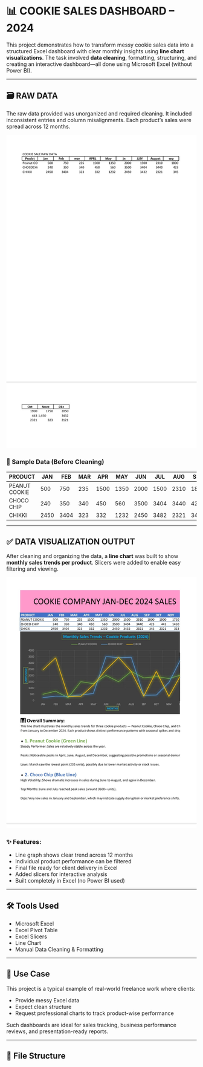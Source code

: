 # 📊 COOKIE SALES DASHBOARD – 2024

This project demonstrates how to transform messy cookie sales data into a structured Excel dashboard with clear monthly insights using **line chart visualizations**. The task involved **data cleaning**, formatting, structuring, and creating an interactive dashboard—all done using Microsoft Excel (without Power BI).

---

## 🗃️ RAW DATA

The raw data provided was unorganized and required cleaning. It included inconsistent entries and column misalignments. Each product’s sales were spread across 12 months.

![Raw Sales Data](https://github.com/Rajathesh2002/ookie-sales-dashboard-2024/blob/main/COOKIE%20RAW%20DATA.jpg)

### 🔢 Sample Data (Before Cleaning)

| PRODUCT        | JAN | FEB | MAR | APR | MAY  | JUN  | JUL  | AUG  | SEP  | OCT  | NOV  | DEC  |
|----------------|-----|-----|-----|-----|------|------|------|------|------|------|------|------|
| PEANUT COOKIE  | 500 | 750 | 235 | 1500| 1350 | 2000 | 1500 | 2310 | 1800 | 1900 | 1750 | 2050 |
| CHOCO CHIP     | 240 | 350 | 340 | 450 | 560  | 3500 | 3404 | 3440 | 423  | 443  | 1450 | 3432 |
| CHIKKI         | 2450| 3404| 323 | 332 | 1232 | 2450 | 3482 | 2321 | 345  | 2321 | 323  | 2121 |

---

## ✅ DATA VISUALIZATION OUTPUT

After cleaning and organizing the data, a **line chart** was built to show **monthly sales trends per product**. Slicers were added to enable easy filtering and viewing.

![Sales Visualization](https://github.com/Rajathesh2002/ookie-sales-dashboard-2024/blob/main/COOKIE%20SALES%20DATA%20VISUALIZATION.jpg)

### ✨ Features:
- Line graph shows clear trend across 12 months
- Individual product performance can be filtered
- Final file ready for client delivery in Excel
- Added slicers for interactive analysis
- Built completely in Excel (no Power BI used)

---

## 🛠️ Tools Used

- Microsoft Excel  
- Excel Pivot Table  
- Excel Slicers  
- Line Chart  
- Manual Data Cleaning & Formatting

---

## 💼 Use Case

This project is a typical example of real-world freelance work where clients:
- Provide messy Excel data
- Expect clean structure
- Request professional charts to track product-wise performance

Such dashboards are ideal for sales tracking, business performance reviews, and presentation-ready reports.

---

## 📁 File Structure




